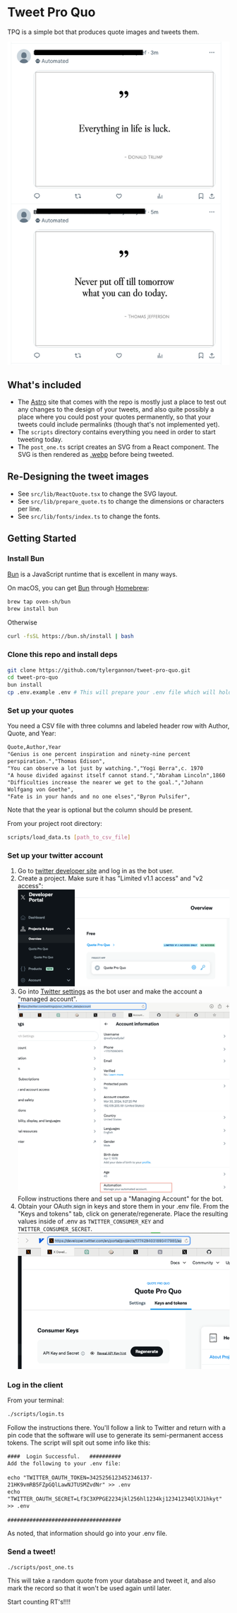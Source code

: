 # Tweet Pro Quo

TPQ is a simple bot that produces quote images and tweets them.

![Quotes Screenshot](src/lib/images/quotes_screenshot.png)

## What's included

+ The [Astro](astro.build) site that comes with the repo is mostly just a place to
  test out any changes to the design of your tweets, and also quite possibly a place
  where you could post your quotes permanently, so that your tweets could include
  permalinks (though that's not implemented yet).
+ The `scripts` directory contains everything you need in order to start tweeting today.
+ The `post_one.ts` script creates an SVG from a React component.  The SVG is then rendered as
  [.webp](https://en.wikipedia.org/wiki/WebP) before being tweeted.

## Re-Designing the tweet images

+ See `src/lib/ReactQuote.tsx` to change the SVG layout.
+ See `src/lib/prepare_quote.ts` to change the dimensions or characters per line.
+ See `src/lib/fonts/index.ts` to change the fonts.

## Getting Started

### Install Bun

[Bun](https://bun.sh) is a JavaScript runtime that is excellent in many ways.

On macOS, you can get [Bun](https://github.com/oven-sh/homebrew-bun) through [Homebrew](http://brew.sh):

```bash
brew tap oven-sh/bun
brew install bun
```

Otherwise

```bash
curl -fsSL https://bun.sh/install | bash
```

### Clone this repo and install deps

```bash
git clone https://github.com/tylergannon/tweet-pro-quo.git
cd tweet-pro-quo
bun install
cp .env.example .env # This will prepare your .env file which will hold sign-in keys.
```

### Set up your quotes

You need a CSV file with three columns and labeled header row with Author, Quote, and Year:

```text
Quote,Author,Year
"Genius is one percent inspiration and ninety-nine percent perspiration.","Thomas Edison",
"You can observe a lot just by watching.","Yogi Berra",c. 1970
"A house divided against itself cannot stand.","Abraham Lincoln",1860
"Difficulties increase the nearer we get to the goal.","Johann Wolfgang von Goethe",
"Fate is in your hands and no one elses","Byron Pulsifer",
```

Note that the year is optional but the column should be present.

From your project root directory:

```bash
scripts/load_data.ts [path_to_csv_file]
```

### Set up your twitter account

1. Go to [twitter developer site](https://developer.twitter.com) and log in as the bot user.
2. Create a project.  Make sure it has "Limited v1.1 access" and "v2 access":
![Project View](src/lib/images/developer_portal.png)
3. Go into [Twitter settings](https://twitter.com/settings/your_twitter_data/account) as the bot user and make the account a "managed account".
![User Settings](src/lib/images/user_settings.png)
  Follow instructions there and set up a "Managing Account" for the bot.
4. Obtain your OAuth sign in keys and store them in your .env file.
   From the "Keys and tokens" tab, click on generate/regenerate.  Place the resulting values inside of .env
   as `TWITTER_CONSUMER_KEY` and `TWITTER_CONSUMER_SECRET`.
![Generate Keys](src/lib/images/keys.png)

### Log in the client

From your terminal:

```bash
./scripts/login.ts
```

Follow the instructions there.  You'll follow a link to Twitter and return with
a pin code that the software will use to generate its semi-permanent access tokens.
The script will spit out some info like this:

```text
####  Login Successful.   ##########
Add the following to your .env file:

echo "TWITTER_OAUTH_TOKEN=3425256123452346137-21HK9vmRB5FZpGQlLawNJTUSMZvdNr" >> .env
echo "TWITTER_OAUTH_SECRET=Lf3C3XPPGE2234jkl256hl1234kj12341234QlXJ1hkyt" >> .env

####################################

```

As noted, that information should go into your .env file.

### Send a tweet!

```bash
./scripts/post_one.ts
```

This will take a random quote from your database and tweet it,
and also mark the record so that it won't be used again until later.

Start counting RT's!!!!
